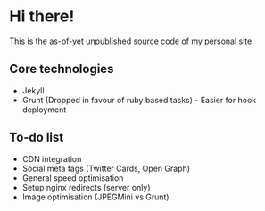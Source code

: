 # Hi there!
This is the as-of-yet unpublished source code of my personal site.

## Core technologies
  - Jekyll
  - Grunt (Dropped in favour of ruby based tasks) - Easier for hook deployment

## To-do list
  - CDN integration
  - Social meta tags (Twitter Cards, Open Graph)
  - General speed optimisation
  - Setup nginx redirects (server only)
  - Image optimisation (JPEGMini vs Grunt)
